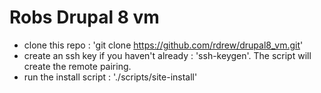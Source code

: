 # Robs Drupal 8 vm

- clone this repo : 'git clone https://github.com/rdrew/drupal8_vm.git'
- create an ssh key if you haven't already : 'ssh-keygen'. The script will create the remote pairing.
- run the install script : './scripts/site-install'
